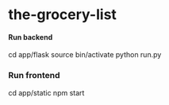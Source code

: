 # the-grocery-list

#### Run backend
cd app/flask
source bin/activate
python run.py


### Run frontend
cd app/static
npm start